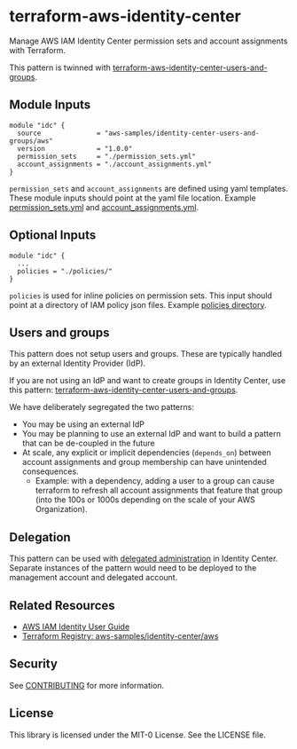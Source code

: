 # terraform-aws-identity-center

Manage AWS IAM Identity Center permission sets and account assignments with Terraform.

This pattern is twinned with [terraform-aws-identity-center-users-and-groups](https://github.com/aws-samples/terraform-aws-identity-center-users-and-groups).

## Module Inputs
```hcl
module "idc" {
  source              = "aws-samples/identity-center-users-and-groups/aws"
  version             = "1.0.0"
  permission_sets     = "./permission_sets.yml"
  account_assignments = "./account_assignments.yml"
}
```
`permission_sets` and `account_assignments` are defined using yaml templates. These module inputs should point at the yaml file location. Example [permission_sets.yml](./examples/permission_sets.yml) and [account_assignments.yml](./examples/account_assignments.yml).

## Optional Inputs
```hcl
module "idc" {
  ... 
  policies = "./policies/"
}
```

`policies` is used for inline policies on permission sets. This input should point at a directory of IAM policy json files. Example [policies directory](./examples/policies/). 

## Users and groups

This pattern does not setup users and groups. These are typically handled by an external Identity Provider (IdP). 

If you are not using an IdP and want to create groups in Identity Center, use this pattern: [terraform-aws-identity-center-users-and-groups](https://github.com/aws-samples/terraform-aws-identity-center-users-and-groups).


We have deliberately segregated the two patterns:
- You may be using an external IdP
- You may be planning to use an external IdP and want to build a pattern that can be de-coupled in the future
- At scale, any explicit or implicit dependencies (`depends_on`) between account assignments and group membership can have unintended consequences.
  - Example: with a dependency, adding a user to a group can cause terraform to refresh all account assignments that feature that group (into the 100s or 1000s depending on the scale of your AWS Organization).

## Delegation

This pattern can be used with [delegated administration](https://docs.aws.amazon.com/singlesignon/latest/userguide/delegated-admin.html) in Identity Center. Separate instances of the pattern would need to be deployed to the management account and delegated account. 

## Related Resources 

- [AWS IAM Identity User Guide](https://docs.aws.amazon.com/singlesignon/latest/userguide/what-is.html)
- [Terraform Registry: aws-samples/identity-center/aws](https://registry.terraform.io/modules/aws-samples/identity-center/aws/latest)

## Security
See [CONTRIBUTING](./CONTRIBUTING.md) for more information.

## License
This library is licensed under the MIT-0 License. See the LICENSE file.
